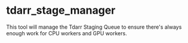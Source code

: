 # tdarr_stage_manager
This tool will manage the Tdarr Staging Queue to ensure there's always enough work for CPU workers and GPU workers.
